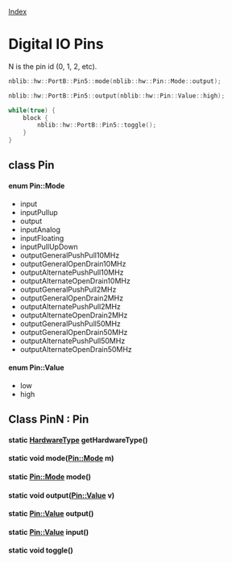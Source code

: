 [Index](../../index.hpp.md#index)

# Digital IO Pins

N is the pin id (0, 1, 2, etc).

```c++
nblib::hw::PortB::Pin5::mode(nblib::hw::Pin::Mode::output);

nblib::hw::PortB::Pin5::output(nblib::hw::Pin::Value::high);

while(true) {
    block {
        nblib::hw::PortB::Pin5::toggle();
    }
}
```

## class Pin

#### enum Pin::Mode
* input
* inputPullup
* output
* inputAnalog
* inputFloating
* inputPullUpDown
* outputGeneralPushPull10MHz
* outputGeneralOpenDrain10MHz
* outputAlternatePushPull10MHz
* outputAlternateOpenDrain10MHz
* outputGeneralPushPull2MHz
* outputGeneralOpenDrain2MHz
* outputAlternatePushPull2MHz
* outputAlternateOpenDrain2MHz
* outputGeneralPushPull50MHz
* outputGeneralOpenDrain50MHz
* outputAlternatePushPull50MHz
* outputAlternateOpenDrain50MHz

#### enum Pin::Value
* low
* high

## Class PinN : Pin

#### static [HardwareType](hardwaretype.hpp.md#enum-hardwaretype) getHardwareType()

#### static void mode([Pin::Mode](pin.xpp.md#enum-pinmode) m)

#### static [Pin::Mode](pin.xpp.md#enum-pinmode) mode()

#### static void output([Pin::Value](pin.xpp.md#enum-pinvalue) v)

#### static [Pin::Value](pin.xpp.md#enum-pinvalue) output()

#### static [Pin::Value](pin.xpp.md#enum-pinvalue) input()

#### static void toggle()
